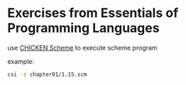 # Exercises from Essentials of Programming Languages

use [CHICKEN Scheme](http://www.call-cc.org/) to execute scheme program

example:

```bash
csi -s chapter01/1.15.scm
```
